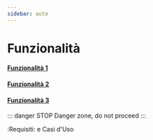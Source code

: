 ```yaml
---
sidebar: auto
---
```


# Funzionalità

#### [Funzionalità 1](/features/feature/) <!-- Sends the user to feature 1  -->

#### [Funzionalità 2](/features/feature-template/) <!-- Sends the user to feature 1  -->

#### [Funzionalità 3](/features/feature3/) <!-- Sends the user to feature 1  -->

::: danger STOP
Danger zone, do not proceed
:::

:Requisiti: e Casi d'Uso
